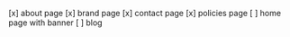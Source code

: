 [x] about page 
[x] brand page 
[x] contact page 
[x] policies page 
[ ] home page with banner 
[ ] blog 
